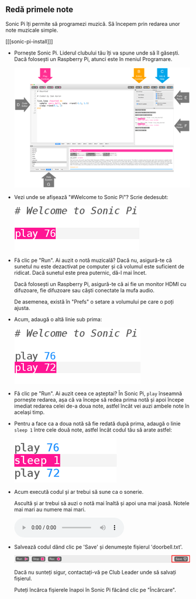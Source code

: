 ## Redă primele note

Sonic Pi îți permite să programezi muzică. Să începem prin redarea unor note muzicale simple.

[[[sonic-pi-install]]]

+ Pornește Sonic Pi. Liderul clubului tău îți va spune unde să îl găsești. Dacă folosești un Raspberry Pi, atunci este în meniul Programare.
    
    ![captură de ecran](images/tune-GUI.png)

+ Vezi unde se afișează "#Welcome to Sonic Pi"? Scrie dedesubt:
    
    ![captură de ecran](images/tune-play.png)

+ Fă clic pe "Run". Ai auzit o notă muzicală? Dacă nu, asigură-te că sunetul nu este dezactivat pe computer și că volumul este suficient de ridicat. Dacă sunetul este prea puternic, dă-l mai încet.
    
    Dacă folosești un Raspberry Pi, asigură-te că ai fie un monitor HDMI cu difuzoare, fie difuzoare sau căști conectate la mufa audio.
    
    De asemenea, există în "Prefs" o setare a volumului pe care o poți ajusta.

+ Acum, adaugă o altă linie sub prima:
    
    ![captură de ecran](images/tune-play2.png)

+ Fă clic pe "Run". Ai auzit ceea ce așteptai? În Sonic Pi, `play` înseamnă pornește redarea, așa că va începe să redea prima notă și apoi începe imediat redarea celei de-a doua note, astfel încât vei auzi ambele note în același timp.

+ Pentru a face ca a doua notă să fie redată după prima, adaugă o linie `sleep 1` între cele două note, astfel încât codul tău să arate astfel:
    
    ![captură de ecran](images/tune-sleep.png)

+ Acum execută codul și ar trebui să sune ca o sonerie.
    
    Ascultă și ar trebui să auzi o notă mai înaltă și apoi una mai joasă. Notele mai mari au numere mai mari.
    
    <div id="audio-preview" class="pdf-hidden">
      <audio controls preload> <source src="resources/doorbell-1.mp3" type="audio/mpeg"> Browserul tău nu acceptă elementul <code>audio</code>. </audio>
    </div>
+ Salvează codul dând clic pe 'Save' și denumește fișierul 'doorbell.txt'.
    
    ![captură de ecran](images/tune-save.png)
    
    Dacă nu sunteți sigur, contactați-vă pe Club Leader unde să salvați fișierul.
    
    Puteți încărca fișierele înapoi în Sonic Pi făcând clic pe "Încărcare".
